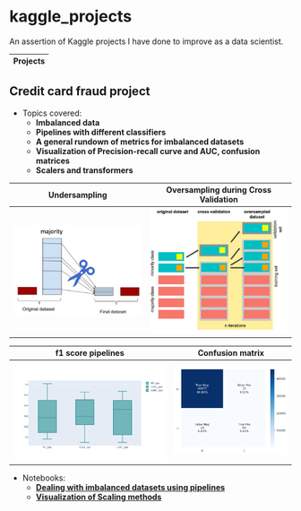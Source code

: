 # kaggle_projects
<!-- ![Image](https://github.com/henarejosSinh/kaggle_projects/blob/main/pictures/basics/ml.png) -->

An assertion of Kaggle projects I have done to improve as a data scientist.

| Projects |
| ---------------------- |
## **Credit card fraud project**
- Topics covered:
    - **Imbalanced data**
    - **Pipelines with different classifiers**
    - **A general rundown of metrics for imbalanced datasets**
    - **Visualization of Precision-recall curve and AUC, confusion matrices**
    - **Scalers and transformers**

 Undersampling           |  Oversampling during Cross Validation
:-------------------------:|:-------------------------:
![Image](https://github.com/henarejosSinh/kaggle_projects/blob/main/pictures/credit%20card%20fraud/imbalanced_under.png)  |  ![Image](https://github.com/henarejosSinh/kaggle_projects/blob/main/pictures/credit%20card%20fraud/imbalanced_over_cv.jpg)

 f1 score pipelines           |  Confusion matrix
:-------------------------:|:-------------------------:
![Image](https://github.com/henarejosSinh/kaggle_projects/blob/main/pictures/credit%20card%20fraud/f1_score.png)  |  ![Image](https://github.com/henarejosSinh/kaggle_projects/blob/main/pictures/credit%20card%20fraud/confusion_matrix_ex.png)

- Notebooks:
  - [**Dealing with imbalanced datasets using pipelines**](https://github.com/henarejosSinh/kaggle_projects/blob/main/notebooks/credit_card_fraud/dealing-with-imbalanced-datasets-using-pipelines.ipynb)
  - [**Visualization of Scaling methods**](https://github.com/henarejosSinh/kaggle_projects/blob/main/notebooks/credit_card_fraud/a-visual-exploration-of-scaling-methods.ipynb)
